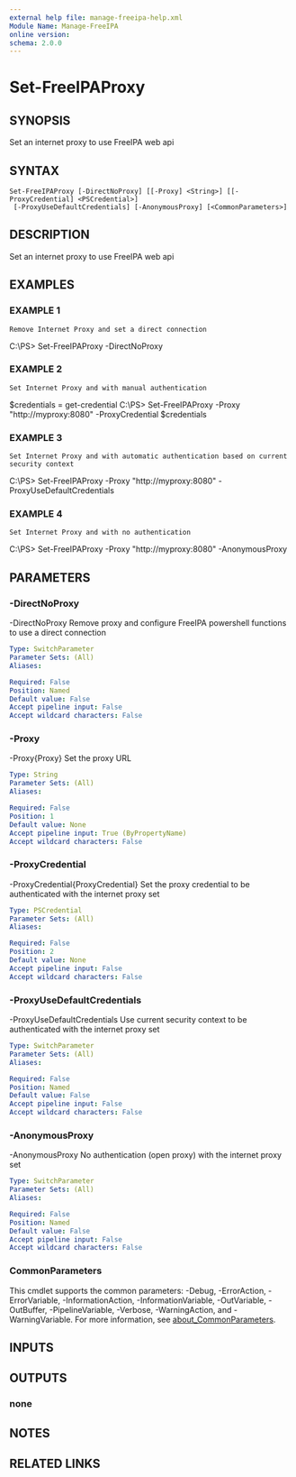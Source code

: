 ```yaml
---
external help file: manage-freeipa-help.xml
Module Name: Manage-FreeIPA
online version:
schema: 2.0.0
---
```


# Set-FreeIPAProxy

## SYNOPSIS
Set an internet proxy to use FreeIPA web api

## SYNTAX

```
Set-FreeIPAProxy [-DirectNoProxy] [[-Proxy] <String>] [[-ProxyCredential] <PSCredential>]
 [-ProxyUseDefaultCredentials] [-AnonymousProxy] [<CommonParameters>]
```

## DESCRIPTION
Set an internet proxy to use FreeIPA web api

## EXAMPLES

### EXAMPLE 1
```
Remove Internet Proxy and set a direct connection
```

C:\PS\> Set-FreeIPAProxy -DirectNoProxy

### EXAMPLE 2
```
Set Internet Proxy and with manual authentication
```

$credentials = get-credential 
C:\PS\> Set-FreeIPAProxy -Proxy "http://myproxy:8080" -ProxyCredential $credentials

### EXAMPLE 3
```
Set Internet Proxy and with automatic authentication based on current security context
```

C:\PS\> Set-FreeIPAProxy -Proxy "http://myproxy:8080" -ProxyUseDefaultCredentials

### EXAMPLE 4
```
Set Internet Proxy and with no authentication
```

C:\PS\> Set-FreeIPAProxy -Proxy "http://myproxy:8080" -AnonymousProxy

## PARAMETERS

### -DirectNoProxy
-DirectNoProxy
Remove proxy and configure FreeIPA powershell functions to use a direct connection

```yaml
Type: SwitchParameter
Parameter Sets: (All)
Aliases:

Required: False
Position: Named
Default value: False
Accept pipeline input: False
Accept wildcard characters: False
```

### -Proxy
-Proxy{Proxy}
Set the proxy URL

```yaml
Type: String
Parameter Sets: (All)
Aliases:

Required: False
Position: 1
Default value: None
Accept pipeline input: True (ByPropertyName)
Accept wildcard characters: False
```

### -ProxyCredential
-ProxyCredential{ProxyCredential}
Set the proxy credential to be authenticated with the internet proxy set

```yaml
Type: PSCredential
Parameter Sets: (All)
Aliases:

Required: False
Position: 2
Default value: None
Accept pipeline input: False
Accept wildcard characters: False
```

### -ProxyUseDefaultCredentials
-ProxyUseDefaultCredentials
Use current security context to be authenticated with the internet proxy set

```yaml
Type: SwitchParameter
Parameter Sets: (All)
Aliases:

Required: False
Position: Named
Default value: False
Accept pipeline input: False
Accept wildcard characters: False
```

### -AnonymousProxy
-AnonymousProxy
No authentication (open proxy) with the internet proxy set

```yaml
Type: SwitchParameter
Parameter Sets: (All)
Aliases:

Required: False
Position: Named
Default value: False
Accept pipeline input: False
Accept wildcard characters: False
```

### CommonParameters
This cmdlet supports the common parameters: -Debug, -ErrorAction, -ErrorVariable, -InformationAction, -InformationVariable, -OutVariable, -OutBuffer, -PipelineVariable, -Verbose, -WarningAction, and -WarningVariable. For more information, see [about_CommonParameters](http://go.microsoft.com/fwlink/?LinkID=113216).

## INPUTS

## OUTPUTS

### none
## NOTES

## RELATED LINKS
